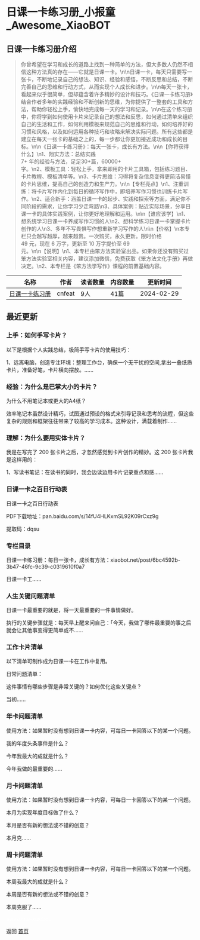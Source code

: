 # 日课一卡练习册_小报童_Awesome_XiaoBOT

## 日课一卡练习册介绍
> 你曾希望在学习和成长的道路上找到一种简单的方法，但大多数人仍然不相信这种方法真的存在——它就是日课一卡。\n\n日课一卡，每天只需要写一张卡，不断地记录自己的想法、知识、经验和感悟，不断反思和总结，不断完善自己的思维和行动方式，从而实现个人成长和进步。\n\n每天一张卡，看起来似乎很简单，但却蕴含着许多精妙的设计和技巧。《日课一卡练习册》结合作者多年的实践经验和不断创新的思维，为你提供了一整套的工具和方法，帮助你轻松上手，愉快地完成每一天的学习和记录。\n\n在这个练习册中，你将学到如何使用卡片来记录自己的想法和反思，如何通过清单来组织自己的生活和工作，如何利用模板来规范自己的思维和行动，如何培养好的习惯和风格，以及如何运用各种技巧和攻略来解决实际问题。所有这些都是建立在每天一张卡的基础之上的，每一步都让你更加接近成功和成长的目标。\n\n《日课一卡练习册》：每天一张卡，成长有方法。\n\n【你将获得什么】\n1、翔实方法：总结实践  
7+ 年的经验与方法，足足30+篇，60000+  
字。\n2、模板工具：轻松上手，拿来即用的卡片工具箱，包括练习题目、卡片教程、模板清单等。\n3、卡片思维：习得将复杂信息变得更简洁易懂的卡片思维，提高自己的创造力和生产力。\n\n【专栏亮点】\n1、注重训练：将卡片写作内化到每日的循环写作中，即培养写作习惯也训练卡片写作。\n2、适合新手：涵盖日课一卡的起步、实践和探索等方面，满足你不同阶段的需求，让你学习少走弯路\n3、具体案例：贴近实际场景，分享日课一卡的具体实践案例，让你更好地理解和运用。\n\n【谁应该学】\n1、想系统学习日课一卡养成写作习惯的人\n2、想科学练习日课一卡掌握卡片创作的人\n3、多年不写畏惧写作想重新学习写作的人\n\n【价格】\n本专栏只会越写越厚，越来越贵。一次购买，永久更新。限时价格  
49 元，现在 6 万字，更新至 10 万字提价至 69  
元。\n\n【说明】\n1、本专栏由笨方法实验室出品。如果你还没有购买过笨方法实验室相关内容，建议添加微信，免费获取《笨方法文化手册》再做决定。\n2、本专栏是《笨方法学写作》课程的前置基础内容。  
  


|名称|作者|读者数量|内容数量|更新时间|
|---|---|---|---|---|
|[日课一卡练习册](https://xiaobot.net/p/onecard?refer=9c3f1c95-a052-465a-9902-f6d75080262a)|cnfeat|9人|41篇|2024-02-29|

## 最近更新
### 上手：如何手写卡片？

以下是根据个人实践总结，极简手写卡片的使用技巧：

1、远离电脑，创造专注环境：整理工作台，确保一个无干扰的空间,拿出一叠纸质卡片，准备好笔，卡片横向摆放。......

### 经验：为什么是巴掌大小的卡片？

为什么不用笔记本或更大的A4纸？

效率笔记本虽然设计精巧，试图通过预设的格式来引导记录和思考的流程，但这些复杂的规则和框架往往带来了较高的学习成本。这种设计，满载着制作......

### 理解：为什么要用实体卡片？

我是在写完了 200 张卡片之后，才忽然感觉到卡片创作的精妙。这 200 张卡片我是这样用的：

1、写读书笔记：在读书的同时，我会边读边用卡片记录重点和感......

### 日课一卡之百日行动表

日课一卡之百日行动表

PDF下载地址：pan.baidu.com/s/14fU4HLKxmSL92K09rCxz9g

提取码：dqsu

### 专栏目录

日课一卡练习册：每日一张卡，成长有方法：xiaobot.net/post/6bc4592b-3b47-46fc-9c39-c0319610f0a7

日课一卡工......

### 人生关键问题清单

日课一卡最重要的就是，将一天最重要的一件事情做好。

执行的关键步骤就是：每天早上醒来问自己：「今天，我做了哪件最重要的事之后就会让其他事变得更简单或不......

### 工作卡片清单

以下清单可制作成为日课一卡在工作中复用。

日常问题清单：

这件事情有哪些步骤是非常关键的？如何优化这些关键点？

当初......

### 年卡问题清单

使用方法：如果暂时没有想到日课一卡内容，可每日一卡回答以下的某一个问题。

我的年度头条事件是什么？

今年我最大的成就是什么？

今年我做的最重要的......

### 月卡问题清单

使用方法：如果暂时没有想到日课一卡内容，可每日一卡回答以下的某一个问题。

本月为实现年度目标做了什么？

本月是否有新的想法或不错的创意？

本月克......

### 周卡问题清单

使用方法：如果暂时没有想到日课一卡内容，可每日一卡回答以下的某一个问题。

本周我最大的成就是什么？

本周是否有新的想法或不错的创意？

本周克服了......


<a href="https://github.com/Reno9527/awesome-xiaobot" style="color: white; text-decoration: none;">awesome-xiaobot</a>

返回 [首页](../README.md)
